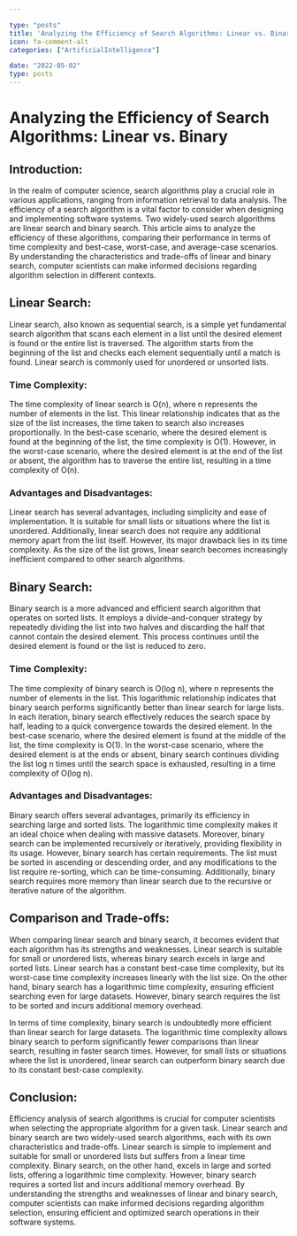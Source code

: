 ```yaml
---

type: "posts"
title: 'Analyzing the Efficiency of Search Algorithms: Linear vs. Binary'
icon: fa-comment-alt
categories: ["ArtificialIntelligence"]

date: "2022-05-02"
type: posts
---
```





# Analyzing the Efficiency of Search Algorithms: Linear vs. Binary

## Introduction:

In the realm of computer science, search algorithms play a crucial role in various applications, ranging from information retrieval to data analysis. The efficiency of a search algorithm is a vital factor to consider when designing and implementing software systems. Two widely-used search algorithms are linear search and binary search. This article aims to analyze the efficiency of these algorithms, comparing their performance in terms of time complexity and best-case, worst-case, and average-case scenarios. By understanding the characteristics and trade-offs of linear and binary search, computer scientists can make informed decisions regarding algorithm selection in different contexts.

## Linear Search:

Linear search, also known as sequential search, is a simple yet fundamental search algorithm that scans each element in a list until the desired element is found or the entire list is traversed. The algorithm starts from the beginning of the list and checks each element sequentially until a match is found. Linear search is commonly used for unordered or unsorted lists.

### Time Complexity:
The time complexity of linear search is O(n), where n represents the number of elements in the list. This linear relationship indicates that as the size of the list increases, the time taken to search also increases proportionally. In the best-case scenario, where the desired element is found at the beginning of the list, the time complexity is O(1). However, in the worst-case scenario, where the desired element is at the end of the list or absent, the algorithm has to traverse the entire list, resulting in a time complexity of O(n).

### Advantages and Disadvantages:
Linear search has several advantages, including simplicity and ease of implementation. It is suitable for small lists or situations where the list is unordered. Additionally, linear search does not require any additional memory apart from the list itself. However, its major drawback lies in its time complexity. As the size of the list grows, linear search becomes increasingly inefficient compared to other search algorithms.

## Binary Search:

Binary search is a more advanced and efficient search algorithm that operates on sorted lists. It employs a divide-and-conquer strategy by repeatedly dividing the list into two halves and discarding the half that cannot contain the desired element. This process continues until the desired element is found or the list is reduced to zero.

### Time Complexity:
The time complexity of binary search is O(log n), where n represents the number of elements in the list. This logarithmic relationship indicates that binary search performs significantly better than linear search for large lists. In each iteration, binary search effectively reduces the search space by half, leading to a quick convergence towards the desired element. In the best-case scenario, where the desired element is found at the middle of the list, the time complexity is O(1). In the worst-case scenario, where the desired element is at the ends or absent, binary search continues dividing the list log n times until the search space is exhausted, resulting in a time complexity of O(log n).

### Advantages and Disadvantages:
Binary search offers several advantages, primarily its efficiency in searching large and sorted lists. The logarithmic time complexity makes it an ideal choice when dealing with massive datasets. Moreover, binary search can be implemented recursively or iteratively, providing flexibility in its usage. However, binary search has certain requirements. The list must be sorted in ascending or descending order, and any modifications to the list require re-sorting, which can be time-consuming. Additionally, binary search requires more memory than linear search due to the recursive or iterative nature of the algorithm.

## Comparison and Trade-offs:

When comparing linear search and binary search, it becomes evident that each algorithm has its strengths and weaknesses. Linear search is suitable for small or unordered lists, whereas binary search excels in large and sorted lists. Linear search has a constant best-case time complexity, but its worst-case time complexity increases linearly with the list size. On the other hand, binary search has a logarithmic time complexity, ensuring efficient searching even for large datasets. However, binary search requires the list to be sorted and incurs additional memory overhead.

In terms of time complexity, binary search is undoubtedly more efficient than linear search for large datasets. The logarithmic time complexity allows binary search to perform significantly fewer comparisons than linear search, resulting in faster search times. However, for small lists or situations where the list is unordered, linear search can outperform binary search due to its constant best-case complexity.

## Conclusion:

Efficiency analysis of search algorithms is crucial for computer scientists when selecting the appropriate algorithm for a given task. Linear search and binary search are two widely-used search algorithms, each with its own characteristics and trade-offs. Linear search is simple to implement and suitable for small or unordered lists but suffers from a linear time complexity. Binary search, on the other hand, excels in large and sorted lists, offering a logarithmic time complexity. However, binary search requires a sorted list and incurs additional memory overhead. By understanding the strengths and weaknesses of linear and binary search, computer scientists can make informed decisions regarding algorithm selection, ensuring efficient and optimized search operations in their software systems.